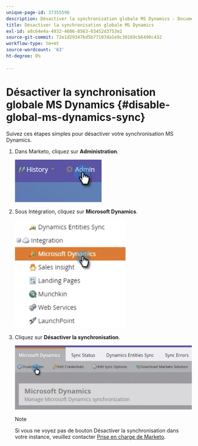 ```yaml
---
unique-page-id: 37355596
description: Désactiver la synchronisation globale MS Dynamics - Documents Marketo - Documentation du produit
title: Désactiver la synchronisation globale MS Dynamics
exl-id: a8c64e4a-4932-4686-8563-63452d3753e2
source-git-commit: 72e1d29347bd5b77107da1e9c30169cb6490c432
workflow-type: tm+mt
source-wordcount: '63'
ht-degree: 0%

---
```


# Désactiver la synchronisation globale MS Dynamics {#disable-global-ms-dynamics-sync}

Suivez ces étapes simples pour désactiver votre synchronisation MS Dynamics.

1. Dans Marketo, cliquez sur **Administration**.

   ![](assets/one.png)

1. Sous Intégration, cliquez sur **Microsoft Dynamics**.

   ![](assets/two.png)

1. Cliquez sur **Désactiver la synchronisation**.

   ![](assets/three.png)

   >[!NOTE]
   >
   >Si vous ne voyez pas de bouton Désactiver la synchronisation dans votre instance, veuillez contacter [Prise en charge de Marketo](https://nation.marketo.com/t5/Support/ct-p/Support).
